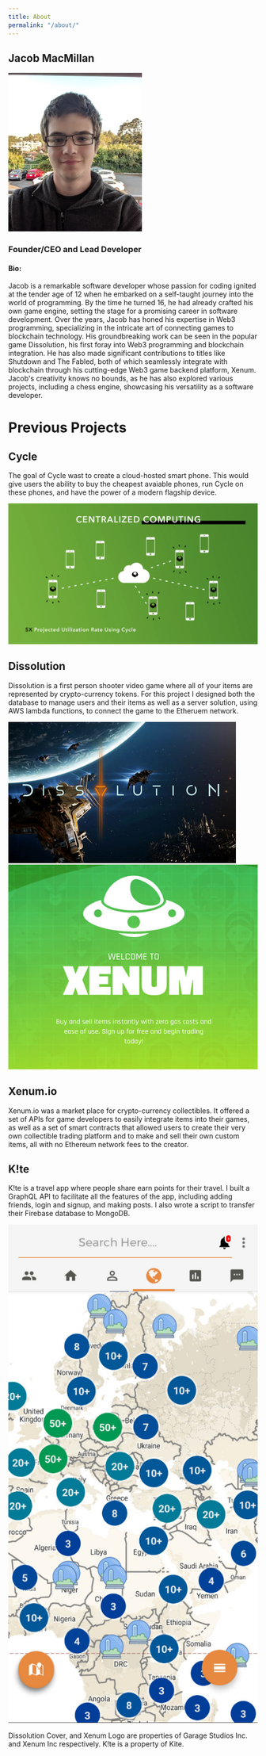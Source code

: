 ```yaml
---
title: About
permalink: "/about/"
---
```


## Jacob MacMillan

[![Photo of Jacob](/assets/images/jacobprofile.png)](https://www.linkedin.com/in/jacob-macmillan-872345162/)

### Founder/CEO and Lead Developer

#### **Bio:**

Jacob is a remarkable software developer whose passion for coding ignited at the tender age of 12 when he embarked on a self-taught journey into the world of programming. By the time he turned 16, he had already crafted his own game engine, setting the stage for a promising career in software development. Over the years, Jacob has honed his expertise in Web3 programming, specializing in the intricate art of connecting games to blockchain technology. His groundbreaking work can be seen in the popular game Dissolution, his first foray into Web3 programming and blockchain integration. He has also made significant contributions to titles like Shutdown and The Fabled, both of which seamlessly integrate with blockchain through his cutting-edge Web3 game backend platform, Xenum. Jacob's creativity knows no bounds, as he has also explored various projects, including a chess engine, showcasing his versatility as a software developer.

<div class="project-group">
<h1 id="projects">Previous Projects</h1>

<div class="project">

<div class="project-elem">
<h2 id="cyclephones">Cycle</h2>

<p>The goal of Cycle wast to create a cloud-hosted smart phone. This would give users the ability to buy the cheapest avaiable phones, run Cycle on these phones, and have the power of a modern flagship device.</p>

<!--<a href="https://cyclephones.com/">Website</a>-->
</div>

<div class="project-elem">
<img src="/assets/images/cycle.webp" alt="Cycle Phones" />
</div>

</div>

<div class="project">

<div class="project-elem">
<h2 id="dissolution">Dissolution</h2>

<p>Dissolution is a first person shooter video game where all of your items are represented by crypto-currency tokens. For this project I designed both the database to manage users and their items as well as a server solution, using AWS lambda functions, to connect the game to the Etheruem network.</p>

<!--<a href="https://playdissolution.com/">Website</a>-->
</div>

<div class="project-elem">
<img src="/assets/images/dissolution.jpg" alt="Dissolution Cover" />
</div>

</div>

<div class="project">

<div class="project-elem">
<img src="/assets/images/xenum.jpg" alt="Xenum.io logo" />
</div>
<div class="project-elem">
<h2 id="xenumio">Xenum.io</h2>

<p>Xenum.io was a market place for crypto-currency collectibles. It offered a set of APIs for game developers to easily integrate items into their games, as well as a set of smart contracts that allowed users to create their very own collectible trading platform and to make and sell their own custom items, all with no Ethereum network fees to the creator.</p>

</div>



</div>

<div class="project">
<div class="project-elem">
<h2 id="kite">K!te</h2>

<p>K!te is a travel app where people share earn points for their travel. I built a GraphQL API to facilitate all the features of the app, including adding friends, login and signup, and making posts. I also wrote a script to transfer their Firebase database to MongoDB.</p>
</div>

<div class="project-elem">
<img src="/assets/images/kite.jpg" alt="K!te Map" />
</div>

</div>

</div>

<p class="rights-disclaimer">
Dissolution Cover, and Xenum Logo are properties of Garage Studios Inc. and Xenum Inc respectively. K!te is a property of Kite.
</p>
